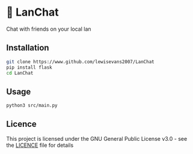 # 💬 LanChat

Chat with friends on your local lan

## Installation

```bash
git clone https://www.github.com/lewisevans2007/LanChat
pip install flask
cd LanChat
```

## Usage

```bash
python3 src/main.py
```

## Licence

This project is licensed under the GNU General Public License v3.0 - see the [LICENCE](LICENCE) file for details